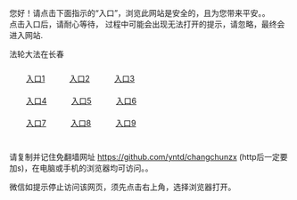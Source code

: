 您好！请点击下面指示的“入口”，浏览此网站是安全的，且为您带来平安。。 <br/>
点击入口后，请耐心等待， 过程中可能会出现无法打开的提示，请忽略，最终会进入网站. </br>

法轮大法在长春<br/>
<div style="padding:10px"><a style="margin:20px" target="_blank" href="https://d1il5kjax4dt9y.cloudfront.net/2Qpsp?ovslbpx" id="ccLink1" rel="nofollow">入口1</a> <a target="_blank" style="margin:20px" href="https://dx59lw3hyjxlu.cloudfront.net/2Qpsp?gwibz" id="ccLink2" rel="nofollow">入口2</a> <a style="margin:20px" target="_blank" href="https://dqh0xhtg7klqe.cloudfront.net/2Qpsp?xvyofvug" id="ccLink3" rel="nofollow">入口3</a></div>

<div style="padding:10px" ><a style="margin:20px" target="_blank" href="https://d1il5kjax4dt9y.cloudfront.net/2Qpsp?ovslbpx" id="ccLink4" rel="nofollow">入口4</a> <a style="margin:20px" href="https://dx59lw3hyjxlu.cloudfront.net/2Qpsp?gwibz" target="_blank" id="ccLink5" rel="nofollow">入口5</a> <a style="margin:20px" href="https://dqh0xhtg7klqe.cloudfront.net/2Qpsp?xvyofvug" target="_blank" id="ccLink6" rel="nofollow">入口6</a></div>

<div style="padding:10px"><a style="margin:20px" target="_blank" href="https://d1il5kjax4dt9y.cloudfront.net/2Qpsp?ovslbpx" id="ccLink7" rel="nofollow">入口7</a> <a style="margin:20px" href="https://dx59lw3hyjxlu.cloudfront.net/2Qpsp?gwibz" target="_blank" id="ccLink8" rel="nofollow">入口8</a> <a style="margin:20px" target="_blank" href="https://dqh0xhtg7klqe.cloudfront.net/2Qpsp?xvyofvug" id="ccLink9" rel="nofollow">入口9</a></div>

<br/>



请复制并记住免翻墙网址 https://github.com/yntd/changchunzx (http后一定要加s)，在电脑或手机的浏览器均可访问。。<br/>

微信如提示停止访问该网页，须先点击右上角，选择浏览器打开。

